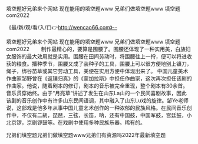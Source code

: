 填空题好兄弟来个网站
现在能用的填空题www
兄弟们做填空题www
填空题com2022


《最/新/观/看/入/口👉http://wencao66.com》--

填空题好兄弟来个网站
现在能用的填空题www
兄弟们做填空题www
填空题com2022
　　制作最精心的，要算是围腰了。围腰还体现了一种实用美，白族妇女服饰的最大效用就是实用。围腰在田间劳动时，将围腰往上一捋，便可以将进收获的粮食。播种季节，围腰又成了装种子的工具，围腰上可以很方便地别上镰刀，绳子，绑谷苗草或其它劳动工具，美便在实用方便中体现出来了。
中国儿童美术作曲家邹野曾在《返璞归真》的《蒙加拉斯》中担任作曲家，这次再次担任该剧的作曲家。他说，随着剧本的修订，剧本的音乐被完全重现，整个剧本有30余首。音乐贯穿始终。由于“月亮草”讲述了发生在山东La山的一个民间喜剧故事，因此该剧的音乐创作中有许多山东民间语调，其中融入了山东Lu戏的旋律。邹Ye老师说，这部戏是他多年从事中国儿童艺术创作的一种浓郁的民族风格。在民间音乐创作中，不仅有二胡，琵琶，三弦，长笛，呐，还有中国鼓，中国军鼓，宫廷鼓，小北京锣，京剧锣鼓等。在戏剧中使用多种民族乐器。稀有的。





兄弟们填空题兄弟们做填空题www兄弟们有资源吗2022年最新填空题
